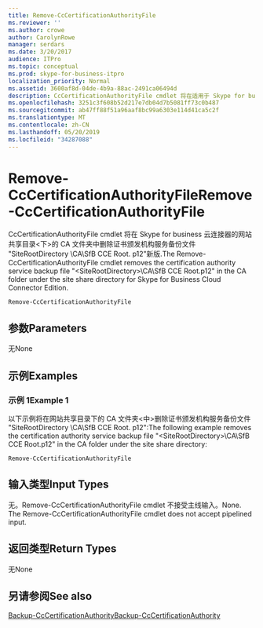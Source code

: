 ```yaml
---
title: Remove-CcCertificationAuthorityFile
ms.reviewer: ''
ms.author: crowe
author: CarolynRowe
manager: serdars
ms.date: 3/20/2017
audience: ITPro
ms.topic: conceptual
ms.prod: skype-for-business-itpro
localization_priority: Normal
ms.assetid: 3600af8d-04de-4b9a-88ac-2491ca06494d
description: CcCertificationAuthorityFile cmdlet 将在适用于 Skype for business 云连接器版本的网站共享目录下的 CA 文件夹中删除证书颁发机构服务备份文件。
ms.openlocfilehash: 3251c3f608b52d217e7db04d7b5081ff73c0b487
ms.sourcegitcommit: ab47ff88f51a96aaf8bc99a6303e114d41ca5c2f
ms.translationtype: MT
ms.contentlocale: zh-CN
ms.lasthandoff: 05/20/2019
ms.locfileid: "34287088"
---
```

# <a name="remove-cccertificationauthorityfile"></a><span data-ttu-id="7ad6d-103">Remove-CcCertificationAuthorityFile</span><span class="sxs-lookup"><span data-stu-id="7ad6d-103">Remove-CcCertificationAuthorityFile</span></span>
 
<span data-ttu-id="7ad6d-104">CcCertificationAuthorityFile cmdlet 将在 Skype for business 云连接器的网站共享目录&lt;下&gt;的 CA 文件夹中删除证书颁发机构服务备份文件 "SiteRootDirectory \CA\SfB CCE Root. p12"新版.</span><span class="sxs-lookup"><span data-stu-id="7ad6d-104">The Remove-CcCertificationAuthorityFile cmdlet removes the certification authority service backup file "&lt;SiteRootDirectory&gt;\CA\SfB CCE Root.p12" in the CA folder under the site share directory for Skype for Business Cloud Connector Edition.</span></span> 
  
```
Remove-CcCertificationAuthorityFile
```

## <a name="parameters"></a><span data-ttu-id="7ad6d-105">参数</span><span class="sxs-lookup"><span data-stu-id="7ad6d-105">Parameters</span></span>

<span data-ttu-id="7ad6d-106">无</span><span class="sxs-lookup"><span data-stu-id="7ad6d-106">None</span></span>
  
## <a name="examples"></a><span data-ttu-id="7ad6d-107">示例</span><span class="sxs-lookup"><span data-stu-id="7ad6d-107">Examples</span></span>
<span data-ttu-id="7ad6d-108"><a name="Examples"> </a></span><span class="sxs-lookup"><span data-stu-id="7ad6d-108"></span></span>

### <a name="example-1"></a><span data-ttu-id="7ad6d-109">示例 1</span><span class="sxs-lookup"><span data-stu-id="7ad6d-109">Example 1</span></span>

<span data-ttu-id="7ad6d-110">以下示例将在网站共享目录下的 CA 文件夹&lt;中&gt;删除证书颁发机构服务备份文件 "SiteRootDirectory \CA\SfB CCE Root. p12":</span><span class="sxs-lookup"><span data-stu-id="7ad6d-110">The following example removes the certification authority service backup file "&lt;SiteRootDirectory&gt;\CA\SfB CCE Root.p12" in the CA folder under the site share directory:</span></span>
  
```
Remove-CcCertificationAuthorityFile
```

## <a name="input-types"></a><span data-ttu-id="7ad6d-111">输入类型</span><span class="sxs-lookup"><span data-stu-id="7ad6d-111">Input Types</span></span>
<span data-ttu-id="7ad6d-112"><a name="InputTypes"> </a></span><span class="sxs-lookup"><span data-stu-id="7ad6d-112"></span></span>

<span data-ttu-id="7ad6d-p101">无。Remove-CcCertificationAuthorityFile cmdlet 不接受主线输入。</span><span class="sxs-lookup"><span data-stu-id="7ad6d-p101">None. The Remove-CcCertificationAuthorityFile cmdlet does not accept pipelined input.</span></span>
  
## <a name="return-types"></a><span data-ttu-id="7ad6d-115">返回类型</span><span class="sxs-lookup"><span data-stu-id="7ad6d-115">Return Types</span></span>
<span data-ttu-id="7ad6d-116"><a name="ReturnTypes"> </a></span><span class="sxs-lookup"><span data-stu-id="7ad6d-116"></span></span>

<span data-ttu-id="7ad6d-117">无</span><span class="sxs-lookup"><span data-stu-id="7ad6d-117">None</span></span>
  
## <a name="see-also"></a><span data-ttu-id="7ad6d-118">另请参阅</span><span class="sxs-lookup"><span data-stu-id="7ad6d-118">See also</span></span>
<span data-ttu-id="7ad6d-119"><a name="ReturnTypes"> </a></span><span class="sxs-lookup"><span data-stu-id="7ad6d-119"></span></span>

[<span data-ttu-id="7ad6d-120">Backup-CcCertificationAuthority</span><span class="sxs-lookup"><span data-stu-id="7ad6d-120">Backup-CcCertificationAuthority</span></span>](backup-cccertificationauthority.md)
  

